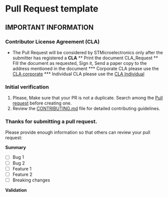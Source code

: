 # Pull Request template

## IMPORTANT INFORMATION 

### Contributor License Agreement (CLA)

* The Pull Request will be considered by STMicroelectronics only after the submitter has registered a **CLA**
  ** Print the document CLA_Request 
  ** Fill the document as requested, Sign it, Send a paper copy to the address mentioned in the document
  *** Corporate CLA please use the [CLA corporate](docs/ST_CLA-corporate_15Apr2019.docx)
  *** Individual CLA please use the [CLA Individual](docs/ST_CLA-individual_15Apr2019.docx)
	
### Initial verification
1. Please, Make sure that your PR is not a duplicate. Search among the [Pull request](https://github.com/CCASTM/git-training/pulls) before creating one.
2. Review the [CONTRIBUTING.md](CONTRIBUTING.md) file for detailed contributing guidelines.


### Thanks for submitting a pull request.
Please provide enough information so that others can review your pull request:

**Summary**

* [ ] Bug 1
* [ ] Bug 2
* [ ] Feature 1
* [ ] Feature 2
* [ ] Breaking changes

**Validation**


